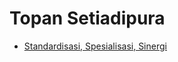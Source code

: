# Topan Setiadipura

* [Standardisasi, Spesialisasi, Sinergi](https://www.youtube.com/watch?v=C7IOZW7a8pg&feature=share)

